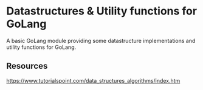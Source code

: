 # Datastructures & Utility functions for GoLang 
A basic GoLang module providing some datastructure implementations and utility functions for GoLang.

## Resources
https://www.tutorialspoint.com/data_structures_algorithms/index.htm